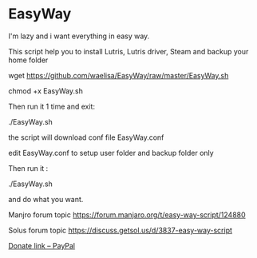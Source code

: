 # EasyWay

I'm lazy and i want everything in easy way.

This script help you to install Lutris, Lutris driver, Steam and backup your home folder

wget https://github.com/waelisa/EasyWay/raw/master/EasyWay.sh

chmod +x EasyWay.sh

Then run it 1 time and exit:

./EasyWay.sh

the script will download conf file EasyWay.conf

edit EasyWay.conf to setup user folder and backup folder only

Then run it :

./EasyWay.sh

and do what you want.


Manjro forum topic https://forum.manjaro.org/t/easy-way-script/124880


Solus forum topic https://discuss.getsol.us/d/3837-easy-way-script


[Donate link – PayPal](https://www.paypal.me/WaelIsa)

